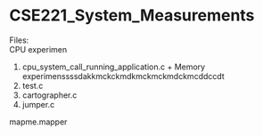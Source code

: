 # CSE221_System_Measurements

Files:			
CPU experimen
1. cpu_system_call_running_application.c  + 
Memory experimenssssdakkmckckmdkmckmckmdckmcddccdt
1. test.c
2. cartographer.c  
3. jumper.c    

mapme.mapper
                           

